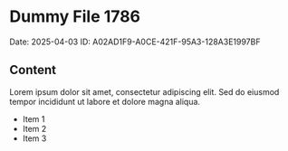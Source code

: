 # Dummy File 1786

Date: 2025-04-03
ID: A02AD1F9-A0CE-421F-95A3-128A3E1997BF

## Content

Lorem ipsum dolor sit amet, consectetur adipiscing elit.
Sed do eiusmod tempor incididunt ut labore et dolore magna aliqua.

* Item 1
* Item 2
* Item 3
